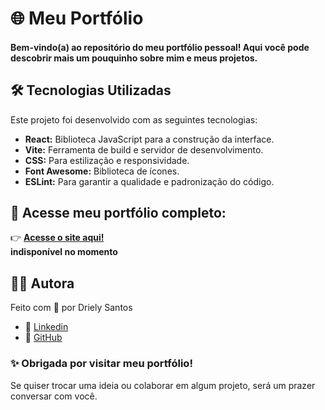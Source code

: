 # 🌐 Meu Portfólio

#### Bem-vindo(a) ao repositório do meu portfólio pessoal! Aqui você pode descobrir mais um pouquinho sobre mim e meus projetos.

## 🛠️ Tecnologias Utilizadas

Este projeto foi desenvolvido com as seguintes tecnologias:

- **React:** Biblioteca JavaScript para a construção da interface.
- **Vite:** Ferramenta de build e servidor de desenvolvimento.
- **CSS:** Para estilização e responsividade.
- **Font Awesome:** Biblioteca de ícones.
- **ESLint:** Para garantir a qualidade e padronização do código.

## 🔗 Acesse meu portfólio completo:

👉 **[Acesse o site aqui!](https://seu-link-aqui.com)** <br>
**indisponível no momento**



## 👩‍💻 Autora

Feito com 💙 por Driely Santos

- 💼 [Linkedin](https://www.linkedin.com/in/driely-santos/)
- 🐙 [GitHub](https://github.com/DrielySantos)

### ✨ Obrigada por visitar meu portfólio!

Se quiser trocar uma ideia ou colaborar em algum projeto, será um prazer conversar com você.
